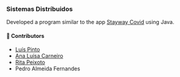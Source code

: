 ### Sistemas Distríbuidos

Developed a program similar to the app [Stayway Covid](https://stayawaycovid.pt/?cn-reloaded=1) using Java.  

#### :handshake: Contributors 
- [Luís Pinto](https://github.com/L-Pinto)
- [Ana Luísa Carneiro](https://github.com/Analucar)
- [Rita Peixoto](https://github.com/rita-peixoto)
- Pedro Almeida Fernandes
